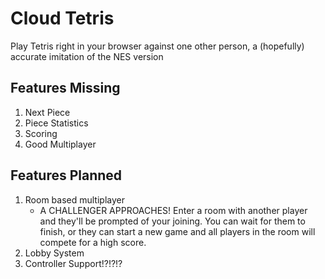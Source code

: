 # Cloud Tetris

Play Tetris right in your browser against one other person, a (hopefully) accurate imitation of the NES version

Features Missing
----------------
1. Next Piece
2. Piece Statistics
3. Scoring
4. Good Multiplayer

Features Planned
----------------
1. Room based multiplayer
    * A CHALLENGER APPROACHES! Enter a room with another player and they'll be prompted of your joining.
    You can wait for them to finish, or they can start a new game and all players in the room will compete for
    a high score.
2. Lobby System
3. Controller Support!?!?!?